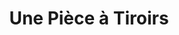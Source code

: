---
title: "Une Pièce à Tiroirs"
url: /saint-pierre-doleron/une-piece-a-tiroirs/
shop: antiquités
---